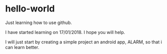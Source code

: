 # hello-world
Just learning how to use github.

I have started learning on 17/01/2018. I hope you will help. 

I will just start by creating a simple project an android app, ALARM, so that i can learn better.
